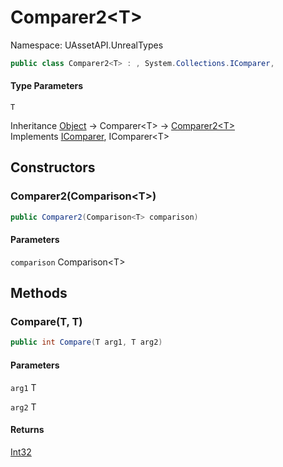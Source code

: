 # Comparer2&lt;T&gt;

Namespace: UAssetAPI.UnrealTypes

```csharp
public class Comparer2<T> : , System.Collections.IComparer, 
```

#### Type Parameters

`T`<br>

Inheritance [Object](https://docs.microsoft.com/en-us/dotnet/api/system.object) → Comparer&lt;T&gt; → [Comparer2&lt;T&gt;](./uassetapi.unrealtypes.comparer2-1.md)<br>
Implements [IComparer](https://docs.microsoft.com/en-us/dotnet/api/system.collections.icomparer), IComparer&lt;T&gt;

## Constructors

### **Comparer2(Comparison&lt;T&gt;)**

```csharp
public Comparer2(Comparison<T> comparison)
```

#### Parameters

`comparison` Comparison&lt;T&gt;<br>

## Methods

### **Compare(T, T)**

```csharp
public int Compare(T arg1, T arg2)
```

#### Parameters

`arg1` T<br>

`arg2` T<br>

#### Returns

[Int32](https://docs.microsoft.com/en-us/dotnet/api/system.int32)<br>
